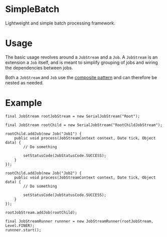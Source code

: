 # SimpleBatch

Lightweight and simple batch processing framework.

# Usage

The basic usage revolves around a `JobStream` and a `Job`.  A `JobStream` is an extension a `Job` itself, and is meant to simplify grouping of jobs and wiring the dependencies between jobs.

Both a `JobStream` and `Job` use the [composite pattern](https://en.wikipedia.org/wiki/Composite_pattern) and can therefore be nested as needed.

# Example

```
final JobStream rootJobStream = new SerialJobStream("Root");
		
final JobStream rootChild = new SerialJobStream("RootChildJobStream");
		
rootChild.addJob(new Job("Job1") {
	public void process(JobStreamContext context, Date tick, Object data) {
		// Do something
		
		setStatusCode(JobStatusCode.SUCCESS);
	}
});

rootChild.addJob(new Job("Job2") {
	public void process(JobStreamContext context, Date tick, Object data) {
		// Do something
		
		setStatusCode(JobStatusCode.SUCCESS);
	}
});

rootJobStream.addJob(rootChild);

final JobStreamRunner runnner = new JobStreamRunner(rootJobStream, Level.FINER);
runnner.start();
```
